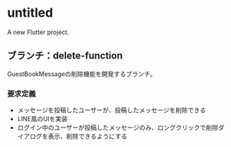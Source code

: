 # untitled

A new Flutter project.

## ブランチ：delete-function
GuestBookMessageの削除機能を開発するブランチ。
### 要求定義
- メッセージを投稿したユーザーが、投稿したメッセージを削除できる
- LINE風のUIを実装
- ログイン中のユーザーが投稿したメッセージのみ、ロングクリックで削除ダイアログを表示、削除できるようにする